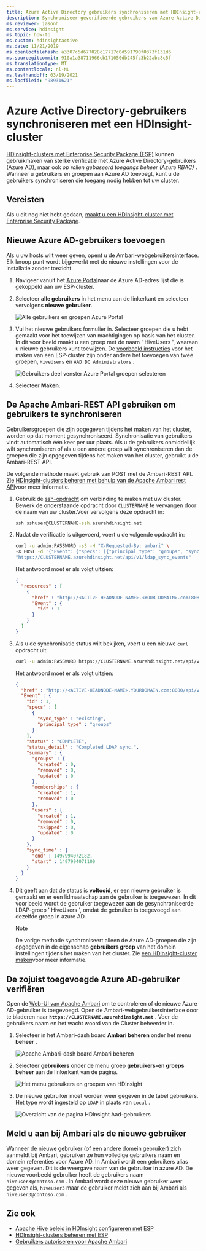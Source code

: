 ```yaml
---
title: Azure Active Directory gebruikers synchroniseren met HDInsight-cluster
description: Synchroniseer geverifieerde gebruikers van Azure Active Directory naar een HDInsight-cluster.
ms.reviewer: jasonh
ms.service: hdinsight
ms.topic: how-to
ms.custom: hdinsightactive
ms.date: 11/21/2019
ms.openlocfilehash: a3307c5d677028c17717c0d591790f0373f131d6
ms.sourcegitcommit: 910a1a38711966cb171050db245fc3b22abc8c5f
ms.translationtype: MT
ms.contentlocale: nl-NL
ms.lasthandoff: 03/19/2021
ms.locfileid: "98931621"
---
```

# <a name="synchronize-azure-active-directory-users-to-an-hdinsight-cluster"></a>Azure Active Directory-gebruikers synchroniseren met een HDInsight-cluster

[HDInsight-clusters met Enterprise Security Package (ESP)](./domain-joined/hdinsight-security-overview.md) kunnen gebruikmaken van sterke verificatie met Azure Active Directory-gebruikers (Azure AD), maar ook *op rollen gebaseerd toegangs beheer (Azure RBAC)* . Wanneer u gebruikers en groepen aan Azure AD toevoegt, kunt u de gebruikers synchroniseren die toegang nodig hebben tot uw cluster.

## <a name="prerequisites"></a>Vereisten

Als u dit nog niet hebt gedaan, [maakt u een HDInsight-cluster met Enterprise Security Package](./domain-joined/apache-domain-joined-configure-using-azure-adds.md).

## <a name="add-new-azure-ad-users"></a>Nieuwe Azure AD-gebruikers toevoegen

Als u uw hosts wilt weer geven, opent u de Ambari-webgebruikersinterface. Elk knoop punt wordt bijgewerkt met de nieuwe instellingen voor de installatie zonder toezicht.

1. Navigeer vanuit het [Azure Portal](https://portal.azure.com)naar de Azure AD-adres lijst die is gekoppeld aan uw ESP-cluster.

2. Selecteer **alle gebruikers** in het menu aan de linkerkant en selecteer vervolgens **nieuwe gebruiker**.

    ![Alle gebruikers en groepen Azure Portal](./media/hdinsight-sync-aad-users-to-cluster/users-and-groups-new.png)

3. Vul het nieuwe gebruikers formulier in. Selecteer groepen die u hebt gemaakt voor het toewijzen van machtigingen op basis van het cluster. In dit voor beeld maakt u een groep met de naam ' HiveUsers ', waaraan u nieuwe gebruikers kunt toewijzen. De [voorbeeld instructies](./domain-joined/apache-domain-joined-configure-using-azure-adds.md) voor het maken van een ESP-cluster zijn onder andere het toevoegen van twee groepen, `HiveUsers` en `AAD DC Administrators` .

    ![Gebruikers deel venster Azure Portal groepen selecteren](./media/hdinsight-sync-aad-users-to-cluster/hdinsight-new-user-form.png)

4. Selecteer **Maken**.

## <a name="use-the-apache-ambari-rest-api-to-synchronize-users"></a>De Apache Ambari-REST API gebruiken om gebruikers te synchroniseren

Gebruikersgroepen die zijn opgegeven tijdens het maken van het cluster, worden op dat moment gesynchroniseerd. Synchronisatie van gebruikers vindt automatisch één keer per uur plaats. Als u de gebruikers onmiddellijk wilt synchroniseren of als u een andere groep wilt synchroniseren dan de groepen die zijn opgegeven tijdens het maken van het cluster, gebruikt u de Ambari-REST API.

De volgende methode maakt gebruik van POST met de Ambari-REST API. Zie [HDInsight-clusters beheren met behulp van de Apache Ambari rest API](hdinsight-hadoop-manage-ambari-rest-api.md)voor meer informatie.

1. Gebruik de [ssh-opdracht](hdinsight-hadoop-linux-use-ssh-unix.md) om verbinding te maken met uw cluster. Bewerk de onderstaande opdracht door `CLUSTERNAME` te vervangen door de naam van uw cluster.Voer vervolgens deze opdracht in:

    ```cmd
    ssh sshuser@CLUSTERNAME-ssh.azurehdinsight.net
    ```

1. Nadat de verificatie is uitgevoerd, voert u de volgende opdracht in:

    ```bash
    curl -u admin:PASSWORD -sS -H "X-Requested-By: ambari" \
    -X POST -d '{"Event": {"specs": [{"principal_type": "groups", "sync_type": "existing"}]}}' \
    "https://CLUSTERNAME.azurehdinsight.net/api/v1/ldap_sync_events"
    ```

    Het antwoord moet er als volgt uitzien:

    ```json
    {
      "resources" : [
        {
          "href" : "http://<ACTIVE-HEADNODE-NAME>.<YOUR DOMAIN>.com:8080/api/v1/ldap_sync_events/1",
          "Event" : {
            "id" : 1
          }
        }
      ]
    }
    ```

1. Als u de synchronisatie status wilt bekijken, voert u een nieuwe `curl` opdracht uit:

    ```bash
    curl -u admin:PASSWORD https://CLUSTERNAME.azurehdinsight.net/api/v1/ldap_sync_events/1
    ```

    Het antwoord moet er als volgt uitzien:

    ```json
    {
      "href" : "http://<ACTIVE-HEADNODE-NAME>.YOURDOMAIN.com:8080/api/v1/ldap_sync_events/1",
      "Event" : {
        "id" : 1,
        "specs" : [
          {
            "sync_type" : "existing",
            "principal_type" : "groups"
          }
        ],
        "status" : "COMPLETE",
        "status_detail" : "Completed LDAP sync.",
        "summary" : {
          "groups" : {
            "created" : 0,
            "removed" : 0,
            "updated" : 0
          },
          "memberships" : {
            "created" : 1,
            "removed" : 0
          },
          "users" : {
            "created" : 1,
            "removed" : 0,
            "skipped" : 0,
            "updated" : 0
          }
        },
        "sync_time" : {
          "end" : 1497994072182,
          "start" : 1497994071100
        }
      }
    }
    ```

1. Dit geeft aan dat de status is **voltooid**, er een nieuwe gebruiker is gemaakt en er een lidmaatschap aan de gebruiker is toegewezen. In dit voor beeld wordt de gebruiker toegewezen aan de gesynchroniseerde LDAP-groep ' HiveUsers ', omdat de gebruiker is toegevoegd aan dezelfde groep in azure AD.

    > [!NOTE]  
    > De vorige methode synchroniseert alleen de Azure AD-groepen die zijn opgegeven in de eigenschap **gebruikers groep** van het domein instellingen tijdens het maken van het cluster. Zie  [een HDInsight-cluster maken](./domain-joined/apache-domain-joined-configure-using-azure-adds.md)voor meer informatie.

## <a name="verify-the-newly-added-azure-ad-user"></a>De zojuist toegevoegde Azure AD-gebruiker verifiëren

Open de [Web-UI van Apache Ambari](hdinsight-hadoop-manage-ambari.md) om te controleren of de nieuwe Azure AD-gebruiker is toegevoegd. Open de Ambari-webgebruikersinterface door te bladeren naar **`https://CLUSTERNAME.azurehdinsight.net`** . Voer de gebruikers naam en het wacht woord van de Cluster beheerder in.

1. Selecteer in het Ambari-dash board **Ambari beheren** onder het menu **beheer** .

    ![Apache Ambari-dash board Ambari beheren](./media/hdinsight-sync-aad-users-to-cluster/manage-apache-ambari.png)

2. Selecteer **gebruikers** onder de menu groep **gebruikers-en groeps beheer** aan de linkerkant van de pagina.

    ![Het menu gebruikers en groepen van HDInsight](./media/hdinsight-sync-aad-users-to-cluster/hdinsight-users-menu-item.png)

3. De nieuwe gebruiker moet worden weer gegeven in de tabel gebruikers. Het type wordt ingesteld op `LDAP` in plaats van  `Local` .

    ![Overzicht van de pagina HDInsight Aad-gebruikers](./media/hdinsight-sync-aad-users-to-cluster/hdinsight-users-page.png)

## <a name="log-in-to-ambari-as-the-new-user"></a>Meld u aan bij Ambari als de nieuwe gebruiker

Wanneer de nieuwe gebruiker (of een andere domein gebruiker) zich aanmeldt bij Ambari, gebruiken ze hun volledige gebruikers naam en domein referenties voor Azure AD.  In Ambari wordt een gebruikers alias weer gegeven. Dit is de weergave naam van de gebruiker in azure AD.
De nieuwe voorbeeld gebruiker heeft de gebruikers naam `hiveuser3@contoso.com` . In Ambari wordt deze nieuwe gebruiker weer gegeven als, `hiveuser3` maar de gebruiker meldt zich aan bij Ambari als `hiveuser3@contoso.com` .

## <a name="see-also"></a>Zie ook

* [Apache Hive beleid in HDInsight configureren met ESP](./domain-joined/apache-domain-joined-run-hive.md)
* [HDInsight-clusters beheren met ESP](./domain-joined/apache-domain-joined-manage.md)
* [Gebruikers autoriseren voor Apache Ambari](hdinsight-authorize-users-to-ambari.md)